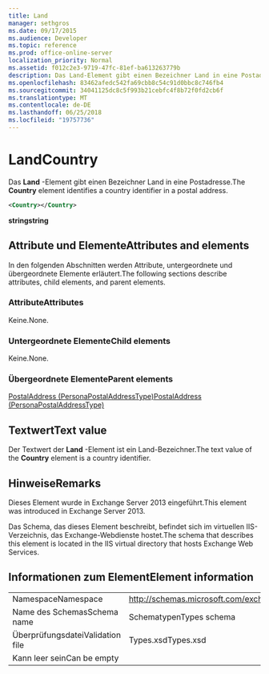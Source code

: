 ```yaml
---
title: Land
manager: sethgros
ms.date: 09/17/2015
ms.audience: Developer
ms.topic: reference
ms.prod: office-online-server
localization_priority: Normal
ms.assetid: f012c2e3-9719-47fc-81ef-ba613263779b
description: Das Land-Element gibt einen Bezeichner Land in eine Postadresse.
ms.openlocfilehash: 83462afedc542fa69cbb8c54c91d0bbc8c746fb4
ms.sourcegitcommit: 34041125dc8c5f993b21cebfc4f8b72f0fd2cb6f
ms.translationtype: MT
ms.contentlocale: de-DE
ms.lasthandoff: 06/25/2018
ms.locfileid: "19757736"
---
```

# <a name="country"></a><span data-ttu-id="15d77-103">Land</span><span class="sxs-lookup"><span data-stu-id="15d77-103">Country</span></span>

<span data-ttu-id="15d77-104">Das **Land** -Element gibt einen Bezeichner Land in eine Postadresse.</span><span class="sxs-lookup"><span data-stu-id="15d77-104">The **Country** element identifies a country identifier in a postal address.</span></span> 
  
```XML
<Country></Country>
```

 <span data-ttu-id="15d77-105">**string**</span><span class="sxs-lookup"><span data-stu-id="15d77-105">**string**</span></span>
## <a name="attributes-and-elements"></a><span data-ttu-id="15d77-106">Attribute und Elemente</span><span class="sxs-lookup"><span data-stu-id="15d77-106">Attributes and elements</span></span>

<span data-ttu-id="15d77-107">In den folgenden Abschnitten werden Attribute, untergeordnete und übergeordnete Elemente erläutert.</span><span class="sxs-lookup"><span data-stu-id="15d77-107">The following sections describe attributes, child elements, and parent elements.</span></span>
  
### <a name="attributes"></a><span data-ttu-id="15d77-108">Attribute</span><span class="sxs-lookup"><span data-stu-id="15d77-108">Attributes</span></span>

<span data-ttu-id="15d77-109">Keine.</span><span class="sxs-lookup"><span data-stu-id="15d77-109">None.</span></span>
  
### <a name="child-elements"></a><span data-ttu-id="15d77-110">Untergeordnete Elemente</span><span class="sxs-lookup"><span data-stu-id="15d77-110">Child elements</span></span>

<span data-ttu-id="15d77-111">Keine.</span><span class="sxs-lookup"><span data-stu-id="15d77-111">None.</span></span>
  
### <a name="parent-elements"></a><span data-ttu-id="15d77-112">Übergeordnete Elemente</span><span class="sxs-lookup"><span data-stu-id="15d77-112">Parent elements</span></span>

[<span data-ttu-id="15d77-113">PostalAddress (PersonaPostalAddressType)</span><span class="sxs-lookup"><span data-stu-id="15d77-113">PostalAddress (PersonaPostalAddressType)</span></span>](postaladdress-personapostaladdresstype.md)
  
## <a name="text-value"></a><span data-ttu-id="15d77-114">Textwert</span><span class="sxs-lookup"><span data-stu-id="15d77-114">Text value</span></span>

<span data-ttu-id="15d77-115">Der Textwert der **Land** -Element ist ein Land-Bezeichner.</span><span class="sxs-lookup"><span data-stu-id="15d77-115">The text value of the **Country** element is a country identifier.</span></span> 
  
## <a name="remarks"></a><span data-ttu-id="15d77-116">Hinweise</span><span class="sxs-lookup"><span data-stu-id="15d77-116">Remarks</span></span>

<span data-ttu-id="15d77-117">Dieses Element wurde in Exchange Server 2013 eingeführt.</span><span class="sxs-lookup"><span data-stu-id="15d77-117">This element was introduced in Exchange Server 2013.</span></span>
  
<span data-ttu-id="15d77-118">Das Schema, das dieses Element beschreibt, befindet sich im virtuellen IIS-Verzeichnis, das Exchange-Webdienste hostet.</span><span class="sxs-lookup"><span data-stu-id="15d77-118">The schema that describes this element is located in the IIS virtual directory that hosts Exchange Web Services.</span></span>
  
## <a name="element-information"></a><span data-ttu-id="15d77-119">Informationen zum Element</span><span class="sxs-lookup"><span data-stu-id="15d77-119">Element information</span></span>

|||
|:-----|:-----|
|<span data-ttu-id="15d77-120">Namespace</span><span class="sxs-lookup"><span data-stu-id="15d77-120">Namespace</span></span>  <br/> |http://schemas.microsoft.com/exchange/services/2006/types  <br/> |
|<span data-ttu-id="15d77-121">Name des Schemas</span><span class="sxs-lookup"><span data-stu-id="15d77-121">Schema name</span></span>  <br/> |<span data-ttu-id="15d77-122">Schematypen</span><span class="sxs-lookup"><span data-stu-id="15d77-122">Types schema</span></span>  <br/> |
|<span data-ttu-id="15d77-123">Überprüfungsdatei</span><span class="sxs-lookup"><span data-stu-id="15d77-123">Validation file</span></span>  <br/> |<span data-ttu-id="15d77-124">Types.xsd</span><span class="sxs-lookup"><span data-stu-id="15d77-124">Types.xsd</span></span>  <br/> |
|<span data-ttu-id="15d77-125">Kann leer sein</span><span class="sxs-lookup"><span data-stu-id="15d77-125">Can be empty</span></span>  <br/> ||
   

